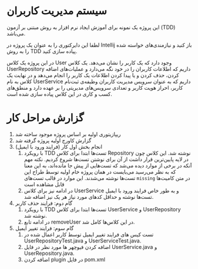 # سیستم مدیریت کاربران

این پروژه یک نمونه برای آموزش ایجاد نرم افزار به روش مبتنی بر آزمون (TDD) می‌باشد.

لطفا این دایرکتوری را به عنوان یک پروژه در Intellij باز کنید و نیازمندی‌های خواسته شده را به روش TDD پیاده سازی کنید.

در این پروژه یک کلاس User وجود دارد که یک کاربر را نشان می‌دهد. یک کلاس UserRepository داریم که اطلاعات کاربران را در خود نگه می‌دارد و عملیات‌های اضافه کردن، حذف کردن و یا پیدا کردن اطلاعات یک کاربر را انجام می‌دهد و در نهایت یک کلاس به نام UserService داریم که به عنوان سرویس مدیریت کاربران وظیفه‌ی ثبت‌نام کاربر، احراز هویت کاربر و تعدادی سرویس‌های مدیریتی را بر عهده دارد و منطق‌های کسب و کاری در این کلاس پیاده سازی شده است.

# گزارش مراحل کار

1. ریپازیتوری اولیه بر اساس پروژه موجود ساخته شد
1. گزارش کاورج اولیه پروژه گرفته شد
1. انجام بخش اول کار (فرایند ورود با ایمیل)
   1. با رویکرد TDD تست‌ها ابتدا برای کلاس Repository نوشته شد. این کلاس چون در لایه پایین‌ترین قرار داشت از آن برای نوشتن تست‌ها شروع کردیم. نکته مهم آنکه در برخی از موارد دیده می‌شد که تست‌هایی از پیش جا مانده‌اند، به این معنا که به نظر می‌رسید می‌بایست در همان پروژه خام اولیه توسط طراح این تست‌ها نوشته می‌شدند. این موارد در قالب تست‌های `missing` در متن کامیت‌ها قابل مشاهده است
   1. در ادامه نیز برای کلاس UserService و به طور خاص فرایند ورود با ایمیل تست‌ها نوشته و حداقل کد‌های مورد نیاز هر یک نیز اضافه شد.
1. گام دوم: فرایند حذف کاربر
   1. با رویکرد TDD تست‌ها ابتدا برای کلاس UserService و UserRepository نوشته شد.
   1. در ادامه تابع removeUser در این کلاس‌ها کامل شد.
1. گام سوم: فرایند تغییر ایمیل
   1. تست کیس های فرایند تغییر ایمیل توسط کاربر اعمال شده در UserRepositoryTest.java و UserServiceTest.java.
   1. اضافه کردن فیوچهر ها مورد نظر در فایل UserService.java و UserRepository.java.
   1. اضافه کردن plugin در فایل pom.xml
